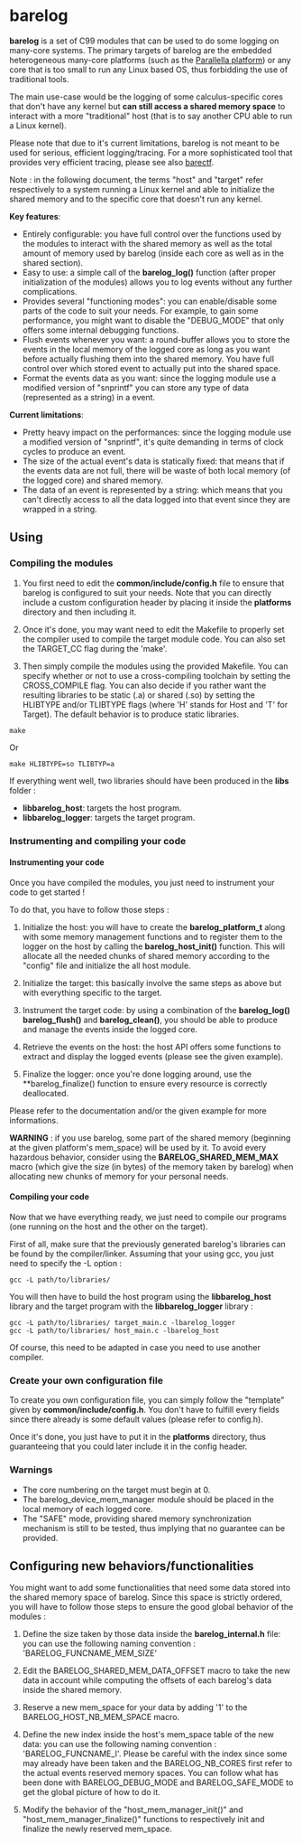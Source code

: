 # barelog

**barelog** is a set of C99 modules that can be used to do some logging on many-core systems. The primary targets of barelog are the embedded heterogeneous many-core platforms (such as the [Parallella platform](https://parallella.org)) or any
core that is too small to run any Linux based OS, thus forbidding the use of traditional tools. 

The main use-case would be the logging of some calculus-specific cores that don't
have any kernel but **can still access a shared memory space** to interact with a 
more "traditional" host (that is to say another CPU able to run a Linux kernel).

Please note that due to it's current limitations, barelog is not meant to be used for serious, efficient logging/tracing. For a more sophisticated tool that provides very efficient tracing, please see also [barectf](https://github.com/efficios/barectf).

Note : in the following document, the terms "host" and "target" refer respectively
to a system running a Linux kernel and able to initialize the shared memory and to
the specific core that doesn't run any kernel.

**Key features**:

  * Entirely configurable: you have full control over the functions used by the
    modules to interact with the shared memory as well as the total amount of
    memory used by barelog (inside each core as well as in the shared section).
  * Easy to use: a simple call of the **barelog_log()** function (after proper
    initialization of the modules) allows you to log events without any further
    complications.
  * Provides several "functioning modes": you can enable/disable some parts of 
    the code to suit your needs. For example, to gain some performance, you might 
    want to disable the "DEBUG_MODE" that only offers some internal debugging 
    functions. 
  * Flush events whenever you want: a round-buffer allows you to store the events
    in the local memory of the logged core as long as you want before actually
    flushing them into the shared memory. You have full control over which stored
    event to actually put into the shared space.
  * Format the events data as you want: since the logging module use a modified
    version of "snprintf" you can store any type of data (represented as a string)
    in a event.
 
**Current limitations**:

  * Pretty heavy impact on the performances: since the logging module use a
    modified version of "snprintf", it's quite demanding in terms of clock cycles
    to produce an event.
  * The size of the actual event's data is statically fixed: that means that if 
    the events data are not full, there will be waste of both local memory 
    (of the logged core) and shared memory.
  * The data of an event is represented by a string: which means that you can't
    directly access to all the data logged into that event since they are wrapped
    in a string.
 
## Using

### Compiling the modules

  1. You first need to edit the **common/include/config.h** file to ensure that
     barelog is configured to suit your needs. Note that you can directly include
     a custom configuration header by placing it inside the **platforms**
     directory and then including it. 

  2. Once it's done, you may want need to edit the Makefile to properly set the
     compiler used to compile the target module code. You can also set the
     TARGET_CC flag during the 'make'.
 
  3. Then simply compile the modules using the provided Makefile. You can specify
     whether or not to use a cross-compiling toolchain by setting the
     CROSS_COMPILE flag. You can also decide if you rather want the resulting
     libraries to be static (.a) or shared (.so) by setting the HLIBTYPE and/or
     TLIBTYPE flags (where 'H' stands for Host and 'T' for Target). The default
     behavior is to produce static libraries.

     
    make
    
  Or


    make HLIBTYPE=so TLIBTYP=a
    
If everything went well, two libraries should have been produced in the **libs**
folder :

  * **libbarelog_host**: targets the host program.
  * **libbarelog_logger**: targets the target program.

### Instrumenting and compiling your code

#### Instrumenting your code

Once you have compiled the modules, you just need to instrument your code to get started ! 

To do that, you have to follow those steps :

  1. Initialize the host: you will have to create the **barelog_platform_t** along
     with some memory management functions and to register them to the logger on
     the host by calling the **barelog_host_init()** function. This will allocate
     all the needed chunks of shared memory according to the "config" file and 
     initialize the all host module.
     
  2. Initialize the target: this basically involve the same steps as above but
     with everything specific to the target.
     
  3. Instrument the target code: by using a combination of the **barelog_log()**
     **barelog_flush()** and **barelog_clean()**, you should be able to produce and manage the events inside the logged core.
    
  4. Retrieve the events on the host: the host API offers some functions to
     extract and display the logged events (please see the given example).
     
  5. Finalize the logger: once you're done logging around, use the
     **barelog_finalize() function to ensure every resource is correctly
     deallocated.
     
Please refer to the documentation and/or the given example for more informations.

**WARNING** : if you use barelog, some part of the shared memory (beginning at the
given platform's mem_space) will be used by it. To avoid every hazardous behavior,
consider using the **BARELOG_SHARED_MEM_MAX** macro (which give the size (in 
bytes) of the memory taken by barelog) when allocating new chunks of memory for
your personal needs.

#### Compiling your code

Now that we have everything ready, we just need to compile our programs (one
running on the host and the other on the target).

First of all, make sure that the previously generated barelog's libraries can be
found by the compiler/linker. Assuming that your using gcc, you just need to
specify the -L option :

    gcc -L path/to/libraries/
    
You will then have to build the host program using the **libbarelog_host** library
and the target program with the **libbarelog_logger** library :

    gcc -L path/to/libraries/ target_main.c -lbarelog_logger
    gcc -L path/to/libraries/ host_main.c -lbarelog_host
    
Of course, this need to be adapted in case you need to use another compiler.

### Create your own configuration file

To create you own configuration file, you can simply follow the "template" given 
by **common/include/config.h**. You don't have to fulfill every fields since there
already is some default values (please refer to config.h).

Once it's done, you just have to put it in the **platforms** directory, thus
guaranteeing that you could later include it in the config header.
     
### Warnings

  * The core numbering on the target must begin at 0.
  * The barelog_device_mem_manager module should be placed in the local memory
    of each logged core.
  * The "SAFE" mode, providing shared memory synchronization mechanism is still
    to be tested, thus implying that no guarantee can be provided.

## Configuring new behaviors/functionalities

You might want to add some functionalities that need some data stored into the
shared memory space of barelog. Since this space is strictly ordered, you will
have to follow those steps to ensure the good global behavior of the modules :

  1. Define the size taken by those data inside the **barelog_internal.h** file:
     you can use the following naming convention : 'BARELOG_FUNCNAME_MEM_SIZE'
     
  2. Edit the BARELOG_SHARED_MEM_DATA_OFFSET macro to take the new data in account
     while computing the offsets of each barelog's data inside the shared memory.

  3. Reserve a new mem_space for your data by adding '1' to the
     BARELOG_HOST_NB_MEM_SPACE macro.
     
  4. Define the new index inside the host's mem_space table of the new data:
     you can use the following naming convention : 'BARELOG_FUNCNAME_I'. Please
     be careful with the index since some may already have been taken and the 
     BARELOG_NB_CORES first refer to the actual events reserved memory spaces. You
     can follow what has been done with BARELOG_DEBUG_MODE and BARELOG_SAFE_MODE
     to get the global picture of how to do it.

  4. Modify the behavior of the "host_mem_manager_init()" and
     "host_mem_manager_finalize()" functions to respectively init and finalize the
     newly reserved mem_space.
